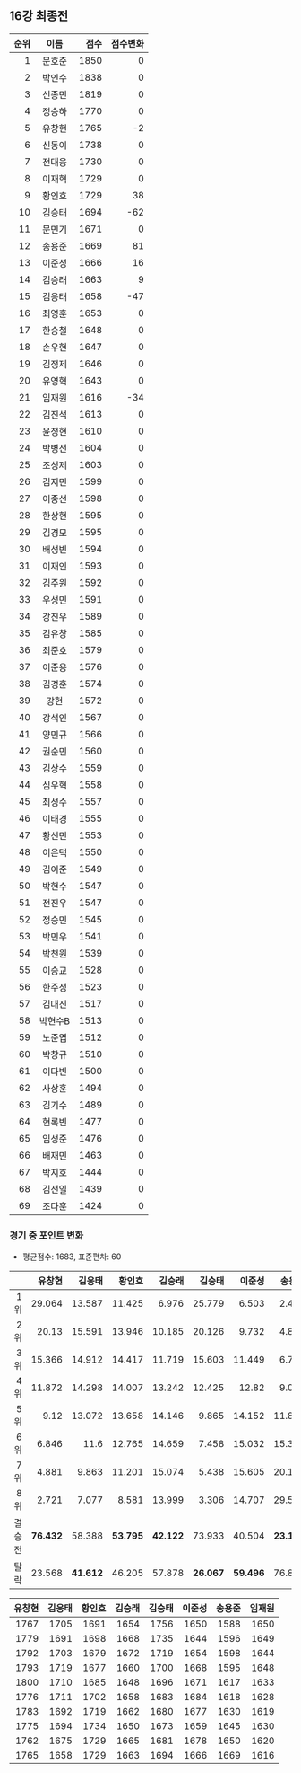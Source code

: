 ## 16강 최종전


| 순위 | 이름 | 점수 | 점수변화 |
|---:|:---:|---:|---:|
|  1 |   문호준 | 1850 |    0 |
|  2 |   박인수 | 1838 |    0 |
|  3 |   신종민 | 1819 |    0 |
|  4 |   정승하 | 1770 |    0 |
|  5 |   유창현 | 1765 |   -2 |
|  6 |   신동이 | 1738 |    0 |
|  7 |   전대웅 | 1730 |    0 |
|  8 |   이재혁 | 1729 |    0 |
|  9 |   황인호 | 1729 |   38 |
| 10 |   김승태 | 1694 |  -62 |
| 11 |   문민기 | 1671 |    0 |
| 12 |   송용준 | 1669 |   81 |
| 13 |   이준성 | 1666 |   16 |
| 14 |   김승래 | 1663 |    9 |
| 15 |   김응태 | 1658 |  -47 |
| 16 |   최영훈 | 1653 |    0 |
| 17 |   한승철 | 1648 |    0 |
| 18 |   손우현 | 1647 |    0 |
| 19 |   김정제 | 1646 |    0 |
| 20 |   유영혁 | 1643 |    0 |
| 21 |   임재원 | 1616 |  -34 |
| 22 |   김진석 | 1613 |    0 |
| 23 |   윤정현 | 1610 |    0 |
| 24 |   박병선 | 1604 |    0 |
| 25 |   조성제 | 1603 |    0 |
| 26 |   김지민 | 1599 |    0 |
| 27 |   이중선 | 1598 |    0 |
| 28 |   한상현 | 1595 |    0 |
| 29 |   김경모 | 1595 |    0 |
| 30 |   배성빈 | 1594 |    0 |
| 31 |   이재인 | 1593 |    0 |
| 32 |   김주원 | 1592 |    0 |
| 33 |   우성민 | 1591 |    0 |
| 34 |   강진우 | 1589 |    0 |
| 35 |   김유창 | 1585 |    0 |
| 36 |   최준호 | 1579 |    0 |
| 37 |   이준용 | 1576 |    0 |
| 38 |   김경훈 | 1574 |    0 |
| 39 |     강현 | 1572 |    0 |
| 40 |   강석인 | 1567 |    0 |
| 41 |   양민규 | 1566 |    0 |
| 42 |   권순민 | 1560 |    0 |
| 43 |   김상수 | 1559 |    0 |
| 44 |   심우혁 | 1558 |    0 |
| 45 |   최성수 | 1557 |    0 |
| 46 |   이태경 | 1555 |    0 |
| 47 |   황선민 | 1553 |    0 |
| 48 |   이은택 | 1550 |    0 |
| 49 |   김이준 | 1549 |    0 |
| 50 |   박현수 | 1547 |    0 |
| 51 |   전진우 | 1547 |    0 |
| 52 |   정승민 | 1545 |    0 |
| 53 |   박민우 | 1541 |    0 |
| 54 |   박천원 | 1539 |    0 |
| 55 |   이승교 | 1528 |    0 |
| 56 |   한주성 | 1523 |    0 |
| 57 |   김대진 | 1517 |    0 |
| 58 |  박현수B | 1513 |    0 |
| 59 |   노준엽 | 1512 |    0 |
| 60 |   박창규 | 1510 |    0 |
| 61 |   이다빈 | 1500 |    0 |
| 62 |   사상훈 | 1494 |    0 |
| 63 |   김기수 | 1489 |    0 |
| 64 |   현록빈 | 1477 |    0 |
| 65 |   임성준 | 1476 |    0 |
| 66 |   배재민 | 1463 |    0 |
| 67 |   박지호 | 1444 |    0 |
| 68 |   김선일 | 1439 |    0 |
| 69 |   조다훈 | 1424 |    0 |

### 경기 중 포인트 변화

* 평균점수: 1683, 표준편차: 60

|  | 유창현 | 김응태 | 황인호 | 김승래 | 김승태 | 이준성 | 송용준 | 임재원 |
|---:|---:|---:|---:|---:|---:|---:|---:|---:|
| 1위 | 29.064 | 13.587 | 11.425 | 6.976 | 25.779 | 6.503 | 2.468 | 6.576 |
| 2위 | 20.13 | 15.591 | 13.946 | 10.185 | 20.126 | 9.732 | 4.857 | 9.557 |
| 3위 | 15.366 | 14.912 | 14.417 | 11.719 | 15.603 | 11.449 | 6.748 | 11.612 |
| 4위 | 11.872 | 14.298 | 14.007 | 13.242 | 12.425 | 12.82 | 9.044 | 12.933 |
| 5위 | 9.12 | 13.072 | 13.658 | 14.146 | 9.865 | 14.152 | 11.803 | 14.112 |
| 6위 | 6.846 | 11.6 | 12.765 | 14.659 | 7.458 | 15.032 | 15.377 | 14.989 |
| 7위 | 4.881 | 9.863 | 11.201 | 15.074 | 5.438 | 15.605 | 20.106 | 15.5 |  
| 8위 | 2.721 | 7.077 | 8.581 | 13.999 | 3.306 | 14.707 | 29.597 | 14.721 |
| 결승전 | __76.432__ | 58.388 | __53.795__ | __42.122__ | 73.933 | 40.504 | __23.117__ | 40.678 |
| 탈락 | 23.568 | __41.612__ | 46.205 | 57.878 | __26.067__ | __59.496__ | 76.883 | __59.322__ |

|    유창현 |    김응태 |    황인호 |    김승래 |    김승태 |    이준성 |    송용준 |    임재원 |
| ------:| ------:| ------:| ------:| ------:| ------:| ------:| ------:|
| 1767 | 1705 | 1691 | 1654 | 1756 | 1650 | 1588 | 1650 |
| 1779 | 1691 | 1698 | 1668 | 1735 | 1644 | 1596 | 1649 |
| 1792 | 1703 | 1679 | 1672 | 1719 | 1654 | 1598 | 1644 |
| 1793 | 1719 | 1677 | 1660 | 1700 | 1668 | 1595 | 1648 |
| 1800 | 1710 | 1685 | 1648 | 1696 | 1671 | 1617 | 1633 |
| 1776 | 1711 | 1702 | 1658 | 1683 | 1684 | 1618 | 1628 |
| 1783 | 1692 | 1719 | 1662 | 1680 | 1677 | 1630 | 1619 |
| 1775 | 1694 | 1734 | 1650 | 1673 | 1659 | 1645 | 1630 |
| 1762 | 1675 | 1729 | 1665 | 1681 | 1678 | 1650 | 1620 |
| 1765 | 1658 | 1729 | 1663 | 1694 | 1666 | 1669 | 1616 |
